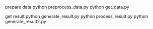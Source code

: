 prepare data
    python preprocess_data.py
    python get_data.py

get result
    python generate_result.py
    python process_result.py
    python generate_result2.py